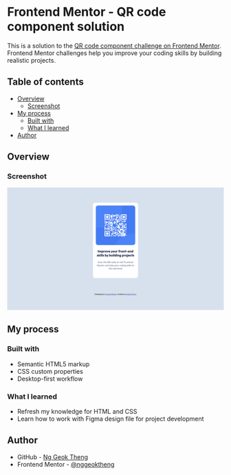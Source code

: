 # Frontend Mentor - QR code component solution

This is a solution to the [QR code component challenge on Frontend Mentor](https://www.frontendmentor.io/challenges/qr-code-component-iux_sIO_H). Frontend Mentor challenges help you improve your coding skills by building realistic projects.

## Table of contents

- [Overview](#overview)
  - [Screenshot](#screenshot)
- [My process](#my-process)
  - [Built with](#built-with)
  - [What I learned](#what-i-learned)
- [Author](#author)

## Overview

### Screenshot

![](./screenshot.png)

## My process

### Built with

- Semantic HTML5 markup
- CSS custom properties
- Desktop-first workflow

### What I learned

- Refresh my knowledge for HTML and CSS
- Learn how to work with Figma design file for project development

## Author

- GitHub - [Ng Geok Theng](https://github.com/nggeoktheng)
- Frontend Mentor - [@nggeoktheng](https://www.frontendmentor.io/profile/nggeoktheng)
